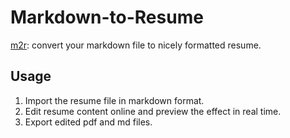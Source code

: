 # Markdown-to-Resume

[m2r](m2r.netlify.app): convert your markdown file to nicely formatted resume. 

## Usage

1. Import the resume file in markdown format.
2. Edit resume content online and preview the effect in real time.
3. Export edited pdf and md files.